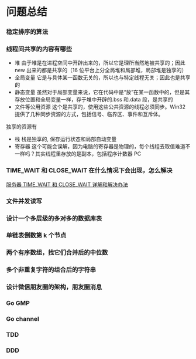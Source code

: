 # 问题总结

### 稳定排序的算法

### 线程间共享的内容有哪些

* 堆      由于堆是在进程空间中开辟出来的，所以它是理所当然地被共享的；因此 new 出来的都是共享的（16 位平台上分全局堆和局部堆，局部堆是独享的）
* 全局变量 它是与具体某一函数无关的，所以也与特定线程无关；因此也是共享的
* 静态变量 虽然对于局部变量来说，它在代码中是“放”在某一函数中的，但是其存放位置和全局变量一样，存于堆中开辟的.bss 和.data 段，是共享的
* 文件等公用资源   这个是共享的，使用这些公共资源的线程必须同步。Win32 提供了几种同步资源的方式，包括信号、临界区、事件和互斥体。

独享的资源有

* 栈 栈是独享的, 保存运行状态和局部自动变量
* 寄存器  这个可能会误解，因为电脑的寄存器是物理的，每个线程去取值难道不一样吗？其实线程里存放的是副本，包括程序计数器 PC

### TIME_WAIT 和 CLOSE_WAIT 在什么情况下会出现，怎么解决

[服务器 TIME_WAIT 和 CLOSE_WAIT 详解和解决办法](https://zhuanlan.zhihu.com/p/60382685)

### 文件并发读写

### 设计一个多层级的多对多的数据库表

### 单链表倒数第 k 个节点

### 两个有序数组，找它们合并后的中位数

### 多个非重复字符的组合后的字符串

### 设计微信朋友圈的架构，朋友圈消息

### Go GMP

### Go channel

### TDD

### DDD
